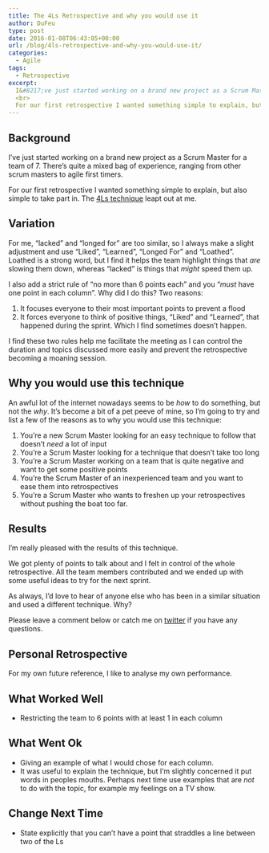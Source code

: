 ```yaml
---
title: The 4Ls Retrospective and why you would use it
author: DuFeu
type: post
date: 2016-01-08T06:43:05+00:00
url: /blog/4ls-retrospective-and-why-you-would-use-it/
categories:
  - Agile
tags:
  - Retrospective
excerpt:
  I&#8217;ve just started working on a brand new project as a Scrum Master for a team of 7. There&#8217;s quite a mixed bag of experience,   ranging from other scrum masters to agile first timers.
  <br>
  For our first retrospective I wanted something simple to explain, but also simple to take part in. The <a href="http://www.funretrospectives.com/the-4-ls-liked-learned-lacked-longed-for/">4Ls technique</a> leapt out at me.
---
```


## Background

I&#8217;ve just started working on a brand new project as a Scrum Master for a team of 7. There&#8217;s quite a mixed bag of experience, ranging from other scrum masters to agile first timers.

For our first retrospective I wanted something simple to explain, but also simple to take part in. The [4Ls technique][1] leapt out at me.

## Variation

For me, &#8220;lacked&#8221; and &#8220;longed for&#8221; are too similar, so I always make a slight adjustment and use &#8220;Liked&#8221;, &#8220;Learned&#8221;, &#8220;Longed For&#8221; and &#8220;Loathed&#8221;. Loathed is a strong word, but I find it helps the team highlight things that _are_ slowing them down, whereas &#8220;lacked&#8221; is things that _might_ speed them up.

I also add a strict rule of &#8220;no more than 6 points each&#8221; and you &#8220;_must_ have one point in each column&#8221;. Why did I do this? Two reasons:

1. It focuses everyone to their most important points to prevent a flood
2. It forces everyone to think of positive things, &#8220;Liked&#8221; and &#8220;Learned&#8221;, that happened during the sprint. Which I find sometimes doesn&#8217;t happen.

I find these two rules help me facilitate the meeting as I can control the duration and topics discussed more easily and prevent the retrospective becoming a moaning session.

## Why you would use this technique

An awful lot of the internet nowadays seems to be _how_ to do something, but not the _why_. It&#8217;s become a bit of a pet peeve of mine, so I&#8217;m going to try and list a few of the reasons as to why you would use this technique:

1. You&#8217;re a new Scrum Master looking for an easy technique to follow that doesn&#8217;t _need_ a lot of input
2. You&#8217;re a Scrum Master looking for a technique that doesn&#8217;t take too long
3. You&#8217;re a Scrum Master working on a team that is quite negative and want to get some positive points
4. You&#8217;re the Scrum Master of an inexperienced team and you want to ease them into retrospectives
5. You&#8217;re a Scrum Master who wants to freshen up your retrospectives without pushing the boat too far.

## Results

I&#8217;m really pleased with the results of this technique.

We got plenty of points to talk about and I felt in control of the whole retrospective. All the team members contributed and we ended up with some useful ideas to try for the next sprint.

As always, I&#8217;d love to hear of anyone else who has been in a similar situation and used a different technique. Why?

Please leave a comment below or catch me on [twitter][2] if you have any questions.

## Personal Retrospective

For my own future reference, I like to analyse my own performance.

## What Worked Well

- Restricting the team to 6 points with at least 1 in each column

## What Went Ok

- Giving an example of what I would chose for each column.
- It was useful to explain the technique, but I&#8217;m slightly concerned it put words in peoples mouths. Perhaps next time use examples that are _not_ to do with the topic, for example my feelings on a TV show.

## Change Next Time

- State explicitly that you can&#8217;t have a point that straddles a line between two of the Ls

[1]: http://www.funretrospectives.com/the-4-ls-liked-learned-lacked-longed-for/
[2]: https://www.twitter.com/mattdufeu
